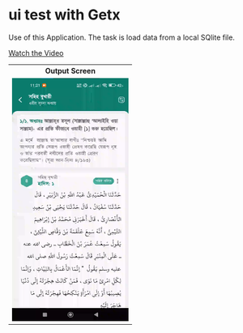 # ui test with Getx

Use of this Application. The task is load data from a local SQlite file.

[Watch the Video](output/offline_quran.mp4)

<table style="width:100%">
  <tr>
    <th>Output Screen</th>
  </tr>
  <tr>
    <td><img src="output/offline_hadis.png" width="230" height="480"></td>
  </tr>
</table>


